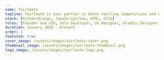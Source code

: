```yaml
---
name: Twirlmate
tagline: Twirlmate is your partner in baton twirling competitions and events, coaches and groups, information and analytics, and news.
stack: [Python/Django, JavaScript/Vue, HTML, SCSS]
roles: [Founder and CEO, Sole Developer, UX Designer, Graphic Designer, Content Creator]
duration: January 2020 - Present
order: 1
featured: true
cover_image: /assets/images/twirlmate-cover.png
thumbnail_image: /assets/images/twirlmate-thumbnail.png
logo_image: /assets/images/twirlmate-logo.png
---
```

